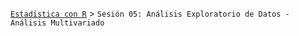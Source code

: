 [`Estadística con R`](../Readme.md) > `Sesión 05: Análisis Exploratorio de Datos - Análisis Multivariado`
